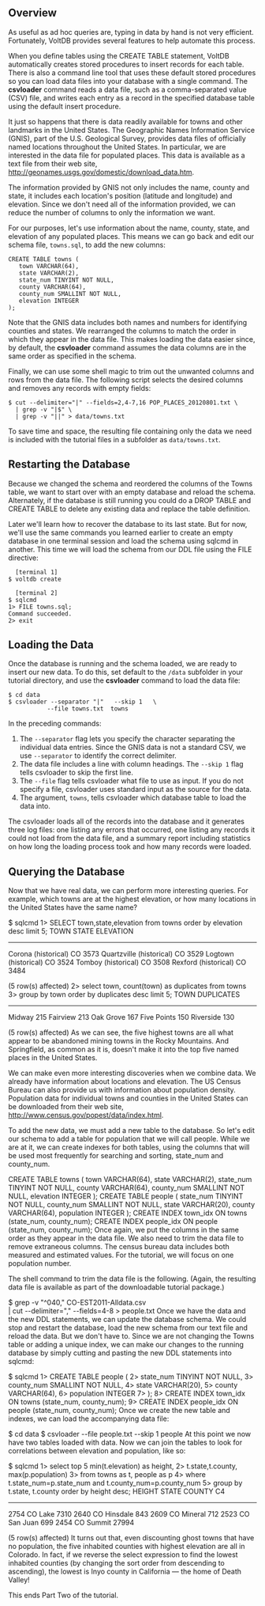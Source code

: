 <!--
{
"name" : "loading",
"version" : "0.1",
"title" : "Loading and Managing Data",
"description": "In VoltDB you define your database schema using SQL data definition language (DDL) statements just like other SQL databases.",
"freshnessDate" : 2015-07-08,
"homepage" : "http://docs.voltdb.com/tutorial/",
"license" : "All Rights Reserved"
}
-->

<!-- @section -->

## Overview

As useful as ad hoc queries are, typing in data by hand is not very efficient. Fortunately, VoltDB provides several features to help automate this process.

When you define tables using the CREATE TABLE statement, VoltDB automatically creates stored procedures to insert records for each table. There is also a command line tool that uses these default stored procedures so you can load data files into your database with a single command. The **csvloader** command reads a data file, such as a comma-separated value (CSV) file, and writes each entry as a record in the specified database table using the default insert procedure.

It just so happens that there is data readily available for towns and other landmarks in the United States. The Geographic Names Information Service (GNIS), part of the U.S. Geological Survey, provides data files of officially named locations throughout the United States. In particular, we are interested in the data file for populated places. This data is available as a text file from their web site, http://geonames.usgs.gov/domestic/download_data.htm.

<!-- @link, "url" : "http://geonames.usgs.gov/domestic/download_data.htm", "text": "Download data from GNIS" -->

<!-- @task, "text" : "Download data from GNIS."-->

The information provided by GNIS not only includes the name, county and state, it includes each location's position (latitude and longitude) and elevation. Since we don't need all of the information provided, we can reduce the number of columns to only the information we want.

For our purposes, let's use information about the name, county, state, and elevation of any populated places. This means we can go back and edit our schema file, `towns.sql`, to add the new columns:

```
CREATE TABLE towns (
   town VARCHAR(64),
   state VARCHAR(2),
   state_num TINYINT NOT NULL,
   county VARCHAR(64),
   county_num SMALLINT NOT NULL,
   elevation INTEGER
);
```

Note that the GNIS data includes both names and numbers for identifying counties and states. We rearranged the columns to match the order in which they appear in the data file. This makes loading the data easier since, by default, the **csvloader** command assumes the data columns are in the same order as specified in the schema.

Finally, we can use some shell magic to trim out the unwanted columns and rows from the data file. The following script selects the desired columns and removes any records with empty fields:

```
$ cut --delimiter="|" --fields=2,4-7,16 POP_PLACES_20120801.txt \
  | grep -v "|$" \
  | grep -v "||" > data/towns.txt
```

To save time and space, the resulting file containing only the data we need is included with the tutorial files in a subfolder as `data/towns.txt`.

<!-- @task, "text" : "Save the data into data/towns.txt using the script provided."-->

## Restarting the Database

Because we changed the schema and reordered the columns of the Towns table, we want to start over with an empty database and reload the schema. Alternately, if the database is still running you could do a DROP TABLE and CREATE TABLE to delete any existing data and replace the table definition.

Later we'll learn how to recover the database to its last state. But for now, we'll use the same commands you learned earlier to create an empty database in one terminal session and load the schema using sqlcmd in another. This time we will load the schema from our DDL file using the FILE directive:

```
  [terminal 1]
$ voltdb create

  [terminal 2]
$ sqlcmd
1> FILE towns.sql;
Command succeeded.
2> exit
```

<!-- @task, "text" : "Restart the database."-->

## Loading the Data

Once the database is running and the schema loaded, we are ready to insert our new data. To do this, set default to the `/data` subfolder in your tutorial directory, and use the **csvloader** command to load the data file:

```
$ cd data
$ csvloader --separator "|"   --skip 1   \
           --file towns.txt  towns
```

In the preceding commands:

1. The `--separator` flag lets you specify the character separating the individual data entries. Since the GNIS data is not a standard CSV, we use `--separator` to identify the correct delimiter.
2. The data file includes a line with column headings. The `--skip 1` flag tells csvloader to skip the first line.
3. The `--file` flag tells csvloader what file to use as input. If you do not specify a file, csvloader uses standard input as the source for the data.
4. The argument, `towns`, tells csvloader which database table to load the data into.

The csvloader loads all of the records into the database and it generates three log files: one listing any errors that occurred, one listing any records it could not load from the data file, and a summary report including statistics on how long the loading process took and how many records were loaded.

<!-- @task, "text" : "Insert the new data."-->

## Querying the Database
Now that we have real data, we can perform more interesting queries. For example, which towns are at the highest elevation, or how many locations in the United States have the same name?

$ sqlcmd
1> SELECT town,state,elevation from towns order by elevation desc limit 5;
TOWN                      STATE  ELEVATION
------------------------- ------ ----------
Corona (historical)       CO           3573
Quartzville (historical)  CO           3529
Logtown (historical)      CO           3524
Tomboy (historical)       CO           3508
Rexford (historical)      CO           3484


(5 row(s) affected)
2> select town, count(town) as duplicates from towns
3> group by town order by duplicates desc limit 5;
TOWN            DUPLICATES
--------------- -----------
Midway                  215
Fairview                213
Oak Grove               167
Five Points             150
Riverside               130


(5 row(s) affected)
As we can see, the five highest towns are all what appear to be abandoned mining towns in the Rocky Mountains. And Springfield, as common as it is, doesn't make it into the top five named places in the United States.

We can make even more interesting discoveries when we combine data. We already have information about locations and elevation. The US Census Bureau can also provide us with information about population density. Population data for individual towns and counties in the United States can be downloaded from their web site, http://www.census.gov/popest/data/index.html.

To add the new data, we must add a new table to the database. So let's edit our schema to add a table for population that we will call people. While we are at it, we can create indexes for both tables, using the columns that will be used most frequently for searching and sorting, state_num and county_num.

CREATE TABLE towns (
   town VARCHAR(64),
   state VARCHAR(2),
   state_num TINYINT NOT NULL,
   county VARCHAR(64),
   county_num SMALLINT NOT NULL,
   elevation INTEGER
);
CREATE TABLE people (
  state_num TINYINT NOT NULL,
  county_num SMALLINT NOT NULL,
  state VARCHAR(20),
  county VARCHAR(64),
  population INTEGER
);
CREATE INDEX town_idx ON towns (state_num, county_num);
CREATE INDEX people_idx ON people (state_num, county_num);
Once again, we put the columns in the same order as they appear in the data file. We also need to trim the data file to remove extraneous columns. The census bureau data includes both measured and estimated values. For the tutorial, we will focus on one population number.

The shell command to trim the data file is the following. (Again, the resulting data file is available as part of the downloadable tutorial package.)

$ grep -v "^040," CO-EST2011-Alldata.csv \
     | cut --delimiter="," --fields=4-8  > people.txt
Once we have the data and the new DDL statements, we can update the database schema. We could stop and restart the database, load the new schema from our text file and reload the data. But we don't have to. Since we are not changing the Towns table or adding a unique index, we can make our changes to the running database by simply cutting and pasting the new DDL statements into sqlcmd:

$ sqlcmd
1> CREATE TABLE people (
2>  state_num TINYINT NOT NULL,
3>  county_num SMALLINT NOT NULL,
4>  state VARCHAR(20),
5>  county VARCHAR(64),
6>  population INTEGER
7> );
8> CREATE INDEX town_idx ON towns (state_num, county_num);
9> CREATE INDEX people_idx ON people (state_num, county_num);
Once we create the new table and indexes, we can load the accompanying data file:

$ cd data
$ csvloader --file people.txt --skip 1 people
At this point we now have two tables loaded with data. Now we can join the tables to look for correlations between elevation and population, like so:

$ sqlcmd
1> select top 5 min(t.elevation) as height,
2> t.state,t.county, max(p.population)
3> from towns as t, people as p
4> where t.state_num=p.state_num and t.county_num=p.county_num
5> group by t.state, t.county order by height desc;
HEIGHT  STATE  COUNTY    C4
------- ------ --------- ------
   2754 CO     Lake        7310
   2640 CO     Hinsdale     843
   2609 CO     Mineral      712
   2523 CO     San Juan     699
   2454 CO     Summit     27994

(5 row(s) affected)
It turns out that, even discounting ghost towns that have no population, the five inhabited counties with highest elevation are all in Colorado. In fact, if we reverse the select expression to find the lowest inhabited counties (by changing the sort order from descending to ascending), the lowest is Inyo county in California — the home of Death Valley!

This ends Part Two of the tutorial.
